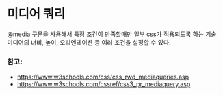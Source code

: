 # 미디어 쿼리

@media 구문을 사용해서 특정 조건이 만족할때만 일부 css가 적용되도록 하는 기술  
미디어의 너비, 높이, 오리엔테이션 등 여러 조건을 설정할 수 있다.  

### 참고: 
- https://www.w3schools.com/css/css_rwd_mediaqueries.asp  
- https://www.w3schools.com/cssref/css3_pr_mediaquery.asp  

